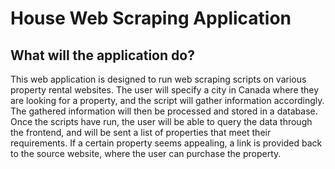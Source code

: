 # House Web Scraping Application

## What will the application do?
This web application is designed to run web scraping scripts on various property rental websites. The user will specify a city in Canada where they are looking for a property, and the script will gather information accordingly. The gathered information will then be processed and stored in a database. Once the scripts have run, the user will be able to query the data through the frontend, and will be sent a list of properties that meet their requirements. If a certain property seems appealing, a link is provided back to the source website, where the user can purchase the property.




